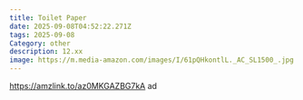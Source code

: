 ```yaml
---
title: Toilet Paper
date: 2025-09-08T04:52:22.271Z
tags: 2025-09-08
Category: other
description: 12.xx
image: https://m.media-amazon.com/images/I/61pQHkontlL._AC_SL1500_.jpg
---
```

https://amzlink.to/az0MKGAZBG7kA ad